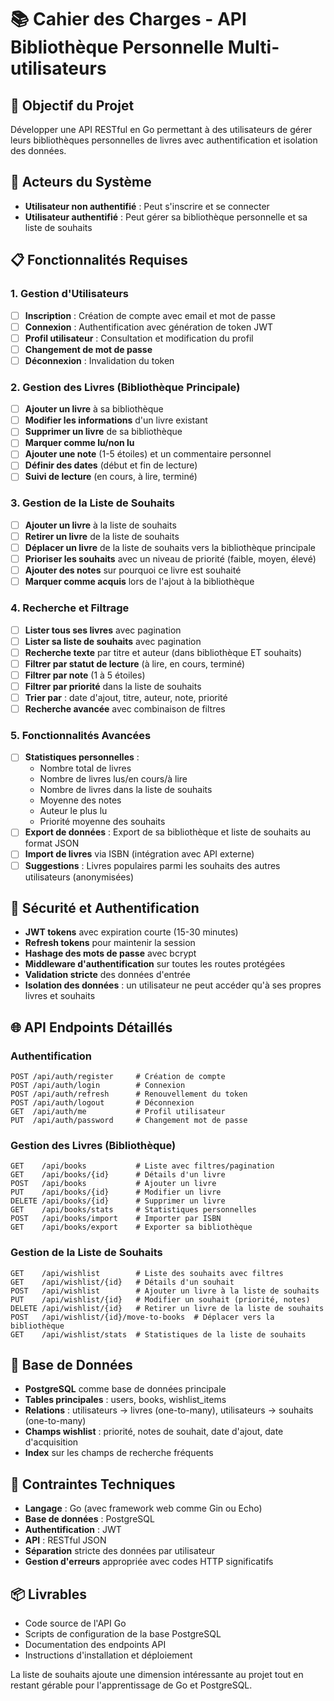 # 📚 Cahier des Charges - API Bibliothèque Personnelle Multi-utilisateurs

## 🎯 Objectif du Projet
Développer une API RESTful en Go permettant à des utilisateurs de gérer leurs bibliothèques personnelles de livres avec authentification et isolation des données.

## 👥 Acteurs du Système
- **Utilisateur non authentifié** : Peut s'inscrire et se connecter
- **Utilisateur authentifié** : Peut gérer sa bibliothèque personnelle et sa liste de souhaits

## 📋 Fonctionnalités Requises

### 1. **Gestion d'Utilisateurs**
- [ ] **Inscription** : Création de compte avec email et mot de passe
- [ ] **Connexion** : Authentification avec génération de token JWT
- [ ] **Profil utilisateur** : Consultation et modification du profil
- [ ] **Changement de mot de passe**
- [ ] **Déconnexion** : Invalidation du token

### 2. **Gestion des Livres (Bibliothèque Principale)**
- [ ] **Ajouter un livre** à sa bibliothèque
- [ ] **Modifier les informations** d'un livre existant
- [ ] **Supprimer un livre** de sa bibliothèque
- [ ] **Marquer comme lu/non lu**
- [ ] **Ajouter une note** (1-5 étoiles) et un commentaire personnel
- [ ] **Définir des dates** (début et fin de lecture)
- [ ] **Suivi de lecture** (en cours, à lire, terminé)

### 3. **Gestion de la Liste de Souhaits**
- [ ] **Ajouter un livre** à la liste de souhaits
- [ ] **Retirer un livre** de la liste de souhaits
- [ ] **Déplacer un livre** de la liste de souhaits vers la bibliothèque principale
- [ ] **Prioriser les souhaits** avec un niveau de priorité (faible, moyen, élevé)
- [ ] **Ajouter des notes** sur pourquoi ce livre est souhaité
- [ ] **Marquer comme acquis** lors de l'ajout à la bibliothèque

### 4. **Recherche et Filtrage**
- [ ] **Lister tous ses livres** avec pagination
- [ ] **Lister sa liste de souhaits** avec pagination
- [ ] **Recherche texte** par titre et auteur (dans bibliothèque ET souhaits)
- [ ] **Filtrer par statut de lecture** (à lire, en cours, terminé)
- [ ] **Filtrer par note** (1 à 5 étoiles)
- [ ] **Filtrer par priorité** dans la liste de souhaits
- [ ] **Trier par** : date d'ajout, titre, auteur, note, priorité
- [ ] **Recherche avancée** avec combinaison de filtres

### 5. **Fonctionnalités Avancées**
- [ ] **Statistiques personnelles** : 
  - Nombre total de livres
  - Nombre de livres lus/en cours/à lire
  - Nombre de livres dans la liste de souhaits
  - Moyenne des notes
  - Auteur le plus lu
  - Priorité moyenne des souhaits
- [ ] **Export de données** : Export de sa bibliothèque et liste de souhaits au format JSON
- [ ] **Import de livres** via ISBN (intégration avec API externe)
- [ ] **Suggestions** : Livres populaires parmi les souhaits des autres utilisateurs (anonymisées)

## 🔐 Sécurité et Authentification
- **JWT tokens** avec expiration courte (15-30 minutes)
- **Refresh tokens** pour maintenir la session
- **Hashage des mots de passe** avec bcrypt
- **Middleware d'authentification** sur toutes les routes protégées
- **Validation stricte** des données d'entrée
- **Isolation des données** : un utilisateur ne peut accéder qu'à ses propres livres et souhaits

## 🌐 API Endpoints Détaillés

### Authentification
```
POST /api/auth/register     # Création de compte
POST /api/auth/login        # Connexion
POST /api/auth/refresh      # Renouvellement du token
POST /api/auth/logout       # Déconnexion
GET  /api/auth/me           # Profil utilisateur
PUT  /api/auth/password     # Changement mot de passe
```

### Gestion des Livres (Bibliothèque)
```
GET    /api/books           # Liste avec filtres/pagination
GET    /api/books/{id}      # Détails d'un livre
POST   /api/books           # Ajouter un livre
PUT    /api/books/{id}      # Modifier un livre
DELETE /api/books/{id}      # Supprimer un livre
GET    /api/books/stats     # Statistiques personnelles
POST   /api/books/import    # Importer par ISBN
GET    /api/books/export    # Exporter sa bibliothèque
```

### Gestion de la Liste de Souhaits
```
GET    /api/wishlist        # Liste des souhaits avec filtres
GET    /api/wishlist/{id}   # Détails d'un souhait
POST   /api/wishlist        # Ajouter un livre à la liste de souhaits
PUT    /api/wishlist/{id}   # Modifier un souhait (priorité, notes)
DELETE /api/wishlist/{id}   # Retirer un livre de la liste de souhaits
POST   /api/wishlist/{id}/move-to-books  # Déplacer vers la bibliothèque
GET    /api/wishlist/stats  # Statistiques de la liste de souhaits
```

## 💾 Base de Données
- **PostgreSQL** comme base de données principale
- **Tables principales** : users, books, wishlist_items
- **Relations** : utilisateurs → livres (one-to-many), utilisateurs → souhaits (one-to-many)
- **Champs wishlist** : priorité, notes de souhait, date d'ajout, date d'acquisition
- **Index** sur les champs de recherche fréquents

## 🚀 Contraintes Techniques
- **Langage** : Go (avec framework web comme Gin ou Echo)
- **Base de données** : PostgreSQL
- **Authentification** : JWT
- **API** : RESTful JSON
- **Séparation** stricte des données par utilisateur
- **Gestion d'erreurs** appropriée avec codes HTTP significatifs

## 📦 Livrables
- Code source de l'API Go
- Scripts de configuration de la base PostgreSQL
- Documentation des endpoints API
- Instructions d'installation et déploiement

La liste de souhaits ajoute une dimension intéressante au projet tout en restant gérable pour l'apprentissage de Go et PostgreSQL.
